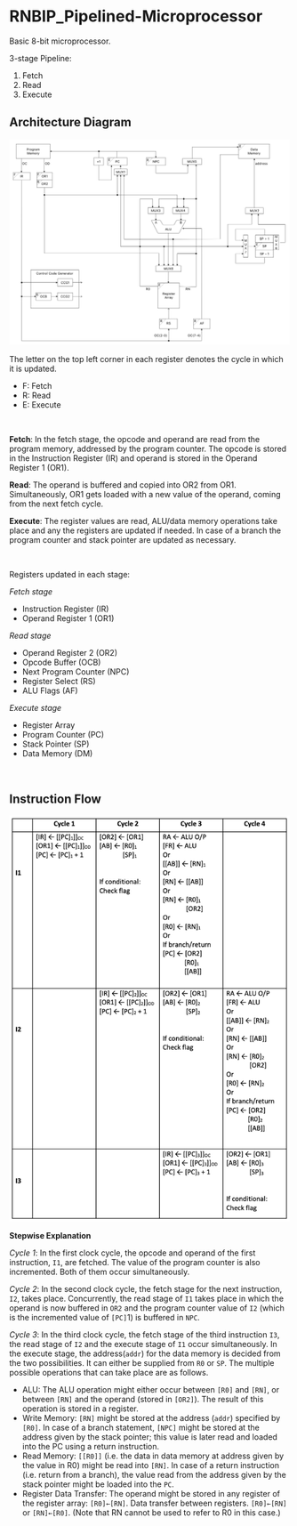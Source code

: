 # RNBIP_Pipelined-Microprocessor

Basic 8-bit microprocessor.

3-stage Pipeline:
1. Fetch
2. Read
3. Execute

## Architecture Diagram
![RNBIP Pipeline Architecture](Architecture.png)

The letter on the top left corner in each register denotes the cycle in which it is updated.
- F: Fetch
- R: Read
- E: Execute

<br/>

**Fetch**: In the fetch stage, the opcode and operand are read from the program memory, addressed by the program counter. The opcode is stored in the Instruction Register (IR) and operand is stored in the Operand Register 1 (OR1).

**Read**: The operand is buffered and copied into OR2 from OR1. Simultaneously, OR1 gets loaded with a new value of the operand, coming from the next fetch cycle.

**Execute**: The register values are read, ALU/data memory operations take place and any the registers are updated if needed. In case of a branch the program counter and stack pointer are updated as necessary.

<br/>

Registers updated in each stage:

_Fetch stage_
- Instruction Register (IR)
- Operand Register 1 (OR1)

_Read stage_
- Operand Register 2 (OR2)
- Opcode Buffer (OCB)
- Next Program Counter (NPC)
- Register Select (RS)
- ALU Flags (AF)

_Execute stage_
- Register Array
- Program Counter (PC)
- Stack Pointer (SP)
- Data Memory (DM)

<br/>

## Instruction Flow

![Three-stage pipeline table](Pipeline_3-stage.png)

**Stepwise Explanation**

_Cycle 1_: In the first clock cycle, the opcode and operand of the first instruction, `I1`, are fetched. The value of the program counter is also incremented. Both of them occur simultaneously.

_Cycle 2_: In the second clock cycle, the fetch stage for the next instruction, `I2`, takes place. Concurrently, the read stage of `I1` takes place in which the operand is now buffered in `OR2` and the program counter value of `I2` (which is the incremented value of `[PC]`1) is buffered in `NPC`.

_Cycle 3_: In the third clock cycle, the fetch stage of the third instruction `I3`, the read stage of `I2` and the execute stage of `I1` occur simultaneously. In the execute stage, the address(`addr`) for the data memory is decided from the two possibilities. It can either be supplied from `R0` or `SP`. The multiple possible operations that can take place are as follows.
- ALU: The ALU operation might either occur between `[R0]` and `[RN]`, or between `[RN]` and the operand (stored in `[OR2]`). The result of this operation is stored in a register.
- Write Memory: `[RN]` might be stored at the address (`addr`) specified by `[R0]`. In case of a branch statement, `[NPC]` might be stored at the address given by the stack pointer; this value is later read and loaded into the PC using a return instruction.
- Read Memory: `[[R0]]` (i.e. the data in data memory at address given by the value in R0) might be read into `[RN]`. In case of a return instruction (i.e. return from a branch), the value read from the address given by the stack pointer might be loaded into the `PC`.
- Register Data Transfer: The operand might be stored in any register of the register array: `[R0]←[RN]`. Data transfer between registers. `[R0]←[RN]` or `[RN]←[R0]`. (Note that RN cannot be used to refer to R0 in this case.)

<br/>

